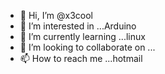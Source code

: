 - 👋 Hi, I’m @x3cool
- 👀 I’m interested in ...Arduino
- 🌱 I’m currently learning ...linux
- 💞️ I’m looking to collaborate on ...
- 📫 How to reach me ...hotmail 


